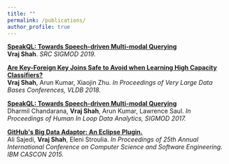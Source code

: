 ```yaml
---
title: ""
permalink: /publications/
author_profile: true
---
```

<b>[SpeakQL: Towards Speech-driven Multi-modal Querying](https://pvn25.github.io//files/SRC_SIGMOD.pdf)</b> <br>
<b>Vraj Shah</b>.<i> SRC SIGMOD 2019.</i>

<b>[Are Key-Foreign Key Joins Safe to Avoid when Learning High Capacity Classifiers?](https://adalabucsd.github.io/papers/2018_Hamlet_VLDB.pdf)</b> <br>
<b>Vraj Shah</b>, Arun Kumar, Xiaojin Zhu. <i> In Proceedings of Very Large Data Bases Conferences, VLDB 2018.</i>

<b>[SpeakQL: Towards Speech-driven Multi-modal Querying](https://adalabucsd.github.io/papers/2017_SpeakQL_HILDA.pdf)</b> <br>
Dharmil Chandarana, <b>Vraj Shah</b>, Arun Kumar, Lawrence Saul.<i> In Proceedings of Human In Loop Data Analytics, SIGMOD 2017.</i>

<b>[GitHub's Big Data Adaptor: An Eclipse Plugin.](https://dl.acm.org/citation.cfm?id=2886490)</b> <br>
Ali Sajedi, <b>Vraj Shah</b>, Eleni Stroulia. <i>In Proceedings of 25th Annual International Conference on Computer Science and Software Engineering. IBM CASCON 2015.</i>

